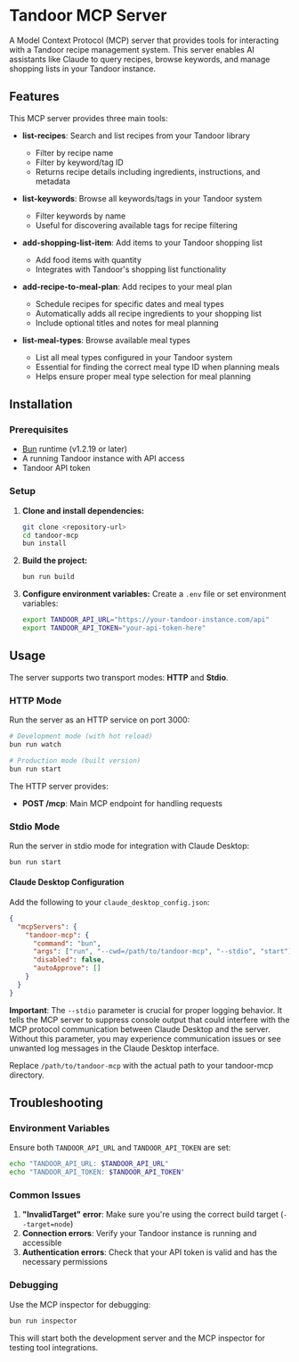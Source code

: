 # Tandoor MCP Server

A Model Context Protocol (MCP) server that provides tools for interacting with a Tandoor recipe management system. This server enables AI assistants like Claude to query recipes, browse keywords, and manage shopping lists in your Tandoor instance.

## Features

This MCP server provides three main tools:

- **list-recipes**: Search and list recipes from your Tandoor library

  - Filter by recipe name
  - Filter by keyword/tag ID
  - Returns recipe details including ingredients, instructions, and metadata

- **list-keywords**: Browse all keywords/tags in your Tandoor system

  - Filter keywords by name
  - Useful for discovering available tags for recipe filtering

- **add-shopping-list-item**: Add items to your Tandoor shopping list

  - Add food items with quantity
  - Integrates with Tandoor's shopping list functionality

- **add-recipe-to-meal-plan**: Add recipes to your meal plan

  - Schedule recipes for specific dates and meal types
  - Automatically adds all recipe ingredients to your shopping list
  - Include optional titles and notes for meal planning

- **list-meal-types**: Browse available meal types
  - List all meal types configured in your Tandoor system
  - Essential for finding the correct meal type ID when planning meals
  - Helps ensure proper meal type selection for meal planning

## Installation

### Prerequisites

- [Bun](https://bun.com) runtime (v1.2.19 or later)
- A running Tandoor instance with API access
- Tandoor API token

### Setup

1. **Clone and install dependencies:**

   ```bash
   git clone <repository-url>
   cd tandoor-mcp
   bun install
   ```

2. **Build the project:**

   ```bash
   bun run build
   ```

3. **Configure environment variables:**
   Create a `.env` file or set environment variables:
   ```bash
   export TANDOOR_API_URL="https://your-tandoor-instance.com/api"
   export TANDOOR_API_TOKEN="your-api-token-here"
   ```

## Usage

The server supports two transport modes: **HTTP** and **Stdio**.

### HTTP Mode

Run the server as an HTTP service on port 3000:

```bash
# Development mode (with hot reload)
bun run watch

# Production mode (built version)
bun run start
```

The HTTP server provides:

- **POST /mcp**: Main MCP endpoint for handling requests

### Stdio Mode

Run the server in stdio mode for integration with Claude Desktop:

```bash
bun run start
```

#### Claude Desktop Configuration

Add the following to your `claude_desktop_config.json`:

```json
{
  "mcpServers": {
    "tandoor-mcp": {
      "command": "bun",
      "args": ["run", "--cwd=/path/to/tandoor-mcp", "--stdio", "start"],
      "disabled": false,
      "autoApprove": []
    }
  }
}
```

**Important**: The `--stdio` parameter is crucial for proper logging behavior. It tells the MCP server to suppress console output that could interfere with the MCP protocol communication between Claude Desktop and the server. Without this parameter, you may experience communication issues or see unwanted log messages in the Claude Desktop interface.

Replace `/path/to/tandoor-mcp` with the actual path to your tandoor-mcp directory.

## Troubleshooting

### Environment Variables

Ensure both `TANDOOR_API_URL` and `TANDOOR_API_TOKEN` are set:

```bash
echo "TANDOOR_API_URL: $TANDOOR_API_URL"
echo "TANDOOR_API_TOKEN: $TANDOOR_API_TOKEN"
```

### Common Issues

1. **"InvalidTarget" error**: Make sure you're using the correct build target (`--target=node`)
2. **Connection errors**: Verify your Tandoor instance is running and accessible
3. **Authentication errors**: Check that your API token is valid and has the necessary permissions

### Debugging

Use the MCP inspector for debugging:

```bash
bun run inspector
```

This will start both the development server and the MCP inspector for testing tool integrations.
